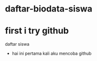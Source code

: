 # daftar-biodata-siswa
first i try github
==
daftar siswa
- hai ini pertama kali aku mencoba github

